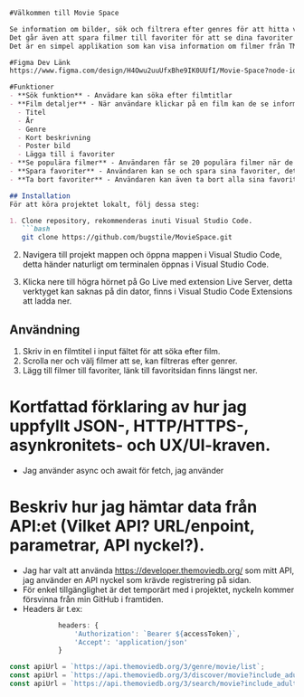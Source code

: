 ```markdown
#Välkommen till Movie Space

Se information om bilder, sök och filtrera efter genres för att hitta vad du vill se ikväll.
Det går även att spara filmer till favoriter för att se dina favoriter i localstorage ;)
Det är en simpel applikation som kan visa information om filmer från TMDB Api.

#Figma Dev Länk
https://www.figma.com/design/H4Owu2uuUfxBhe9IK0UUfI/Movie-Space?node-id=0-1&m=dev&t=ESi28ua01P3fYZ0d-1 

#Funktioner
- **Sök funktion** - Anvädare kan söka efter filmtitlar
- **Film detaljer** - När användare klickar på en film kan de se informativ beskrivning, som:
  - Titel
  - År
  - Genre
  - Kort beskrivning
  - Poster bild
  - Lägga till i favoriter
- **Se populära filmer** - Användaren får se 20 populära filmer när de kommer in på sidan, användaren kan filtera efter genres.
- **Spara favoriter** - Användaren kan se och spara sina favoriter, det sparas i LocalStorage så finns kvar när användaren uppdaterar sidan.
- **Ta bort favoriter** - Användaren kan även ta bort alla sina favoriter eller bara en film.

## Installation
För att köra projektet lokalt, följ dessa steg:

1. Clone repository, rekommenderas inuti Visual Studio Code.
   ```bash
   git clone https://github.com/bugstile/MovieSpace.git
   ```

2. Navigera till projekt mappen och öppna mappen i Visual Studio Code, detta händer naturligt om terminalen öppnas i Visual Studio Code.

3. Klicka nere till högra hörnet på Go Live med extension Live Server, detta verktyget kan saknas på din dator, finns i Visual Studio Code Extensions att ladda ner.

## Användning

1. Skriv in en filmtitel i input fältet för att söka efter film.
2. Scrolla ner och välj filmer att se, kan filtreras efter genrer.
3. Lägg till filmer till favoriter, länk till favoritsidan finns längst ner.


# Kortfattad förklaring av hur jag uppfyllt JSON-, HTTP/HTTPS-, asynkronitets- och UX/UI-kraven.

- Jag använder async och await för fetch, jag använder 

# Beskriv hur jag hämtar data från API:et (Vilket API? URL/enpoint, parametrar, API nyckel?).

- Jag har valt att använda https://developer.themoviedb.org/ som mitt API, jag använder en API nyckel som krävde registrering på sidan. 
- För enkel tillgänglighet är det temporärt med i projektet, nyckeln kommer försvinna från min GitHub i framtiden.
- Headers är t.ex:
```js
            headers: {
                'Authorization': `Bearer ${accessToken}`,
                'Accept': 'application/json'
            }
```
```js
const apiUrl = `https://api.themoviedb.org/3/genre/movie/list`;
const apiUrl = `https://api.themoviedb.org/3/discover/movie?include_adult=false&include_video=false&language=en-US&page=${page}&sort_by=popularity.desc${genreQuery}`;
const apiUrl = `https://api.themoviedb.org/3/search/movie?include_adult=false&language=en-US&page=${searchPage}&query=${encodeURIComponent(title)}`;
```



